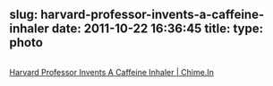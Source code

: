 slug: harvard-professor-invents-a-caffeine-inhaler
date: 2011-10-22 16:36:45
title: 
type: photo
---

<a href="http://chime.in/user/Bill/chime/64574074757029888"><img src="{{@asset.url swerner/tumblr/2011-10-22-harvard-professor-invents-a-caffeine-inhaler-f527300f08.jpeg}}" alt=""/></a>

[Harvard Professor Invents A Caffeine Inhaler | Chime.In](http://chime.in/user/Bill/chime/64574074757029888)
